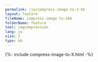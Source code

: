 ```yaml
---
permalink: /ja/compress-image-to-2-kb
layout: feature
fileName: compress-image-to-2kb
folderName: feature
tool: imgcompression
lang: ja
size: 2
type: kb
---
```


{%- include compress-image-to-X.html -%}
